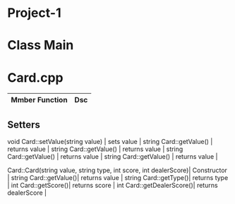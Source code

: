 # Project-1

# Class Main

# Card.cpp
Mmber Function | Dsc |
| --------------| ---- |
## Setters
void Card::setValue(string value) | sets value |
string Card::getValue() | returns value |
string Card::getValue() | returns value |
string Card::getValue() | returns value |
string Card::getValue() | returns value |

Card::Card(string value, string type, int score, int dealerScore)| Constructor |
string Card::getValue()| returns value |
string Card::getType()| returns type |
int Card::getScore()| returns score |
int Card::getDealerScore()| returns dealerScore |
